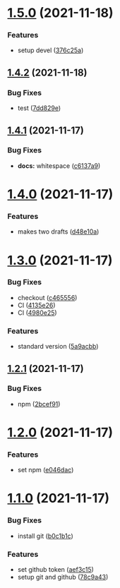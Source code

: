 # [1.5.0](https://github.com/guilhermetod/standard-release-tests/compare/v1.4.2...v1.5.0) (2021-11-18)


### Features

* setup devel ([376c25a](https://github.com/guilhermetod/standard-release-tests/commit/376c25a6ab50b9be4ed0c94ad58d291fffc2c38c))

## [1.4.2](https://github.com/guilhermetod/standard-release-tests/compare/v1.4.1...v1.4.2) (2021-11-18)


### Bug Fixes

* test ([7dd829e](https://github.com/guilhermetod/standard-release-tests/commit/7dd829e614c61ba1a7f15630a53208a2de29b3ee))

## [1.4.1](https://github.com/guilhermetod/standard-release-tests/compare/v1.4.0...v1.4.1) (2021-11-17)


### Bug Fixes

* **docs:** whitespace ([c6137a9](https://github.com/guilhermetod/standard-release-tests/commit/c6137a907a938581880d13ad1dba5d1036aee782))

# [1.4.0](https://github.com/guilhermetod/standard-release-tests/compare/v1.3.0...v1.4.0) (2021-11-17)


### Features

* makes two drafts ([d48e10a](https://github.com/guilhermetod/standard-release-tests/commit/d48e10acb120ff081edc952293fdebf994283e01))

# [1.3.0](https://github.com/guilhermetod/standard-release-tests/compare/v1.2.1...v1.3.0) (2021-11-17)


### Bug Fixes

* checkout ([c465556](https://github.com/guilhermetod/standard-release-tests/commit/c465556c4f8c1c7cc29aa400862a4932180455ae))
* CI ([4135e26](https://github.com/guilhermetod/standard-release-tests/commit/4135e268ac419a56d0f67982c5fa97235ba75d67))
* CI ([4980e25](https://github.com/guilhermetod/standard-release-tests/commit/4980e254cb86db31ee2cf9ba31a4b069a3bfea8b))


### Features

* standard version ([5a9acbb](https://github.com/guilhermetod/standard-release-tests/commit/5a9acbbed25e67ff2718ed558f7ba735f5b92482))

## [1.2.1](https://github.com/guilhermetod/standard-release-tests/compare/v1.2.0...v1.2.1) (2021-11-17)


### Bug Fixes

* npm ([2bcef91](https://github.com/guilhermetod/standard-release-tests/commit/2bcef91bda3bf9368357d7222d212bdd9c7a1992))

# [1.2.0](https://github.com/guilhermetod/standard-release-tests/compare/v1.1.0...v1.2.0) (2021-11-17)


### Features

* set npm ([e046dac](https://github.com/guilhermetod/standard-release-tests/commit/e046dacdee6ec53f862cea1db439ef592b4486fe))

# [1.1.0](https://github.com/guilhermetod/standard-release-tests/compare/v1.0.0...v1.1.0) (2021-11-17)


### Bug Fixes

* install git ([b0c1b1c](https://github.com/guilhermetod/standard-release-tests/commit/b0c1b1c31dcb031cff22d7f5fb810ecfd85b5e9d))


### Features

* set github token ([aef3c15](https://github.com/guilhermetod/standard-release-tests/commit/aef3c15334489d69e10781faa8beb106d94fbcd8))
* setup git and github ([78c9a43](https://github.com/guilhermetod/standard-release-tests/commit/78c9a4397bc47b11ee15b5a503a36418e24227d0))
